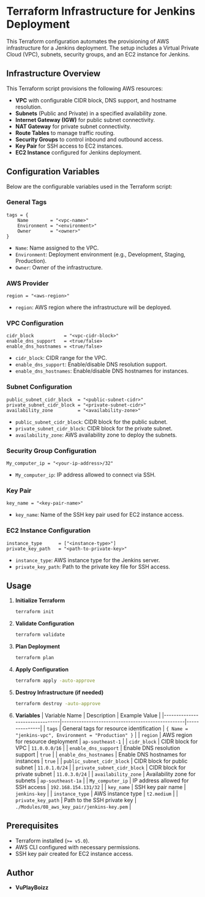 # Terraform Infrastructure for Jenkins Deployment

This Terraform configuration automates the provisioning of AWS infrastructure for a Jenkins deployment. The setup includes a Virtual Private Cloud (VPC), subnets, security groups, and an EC2 instance for Jenkins.

## **Infrastructure Overview**

This Terraform script provisions the following AWS resources:

- **VPC** with configurable CIDR block, DNS support, and hostname resolution.
- **Subnets** (Public and Private) in a specified availability zone.
- **Internet Gateway (IGW)** for public subnet connectivity.
- **NAT Gateway** for private subnet connectivity.
- **Route Tables** to manage traffic routing.
- **Security Groups** to control inbound and outbound access.
- **Key Pair** for SSH access to EC2 instances.
- **EC2 Instance** configured for Jenkins deployment.

## **Configuration Variables**

Below are the configurable variables used in the Terraform script:

### **General Tags**

```hcl
tags = {
    Name        = "<vpc-name>"
    Environment = "<environment>"
    Owner       = "<owner>"
}
```

- `Name`: Name assigned to the VPC.
- `Environment`: Deployment environment (e.g., Development, Staging, Production).
- `Owner`: Owner of the infrastructure.

### **AWS Provider**

```hcl
region = "<aws-region>"
```

- `region`: AWS region where the infrastructure will be deployed.

### **VPC Configuration**

```hcl
cidr_block           = "<vpc-cidr-block>"
enable_dns_support   = <true/false>
enable_dns_hostnames = <true/false>
```

- `cidr_block`: CIDR range for the VPC.
- `enable_dns_support`: Enable/disable DNS resolution support.
- `enable_dns_hostnames`: Enable/disable DNS hostnames for instances.

### **Subnet Configuration**

```hcl
public_subnet_cidr_block  = "<public-subnet-cidr>"
private_subnet_cidr_block = "<private-subnet-cidr>"
availability_zone         = "<availability-zone>"
```

- `public_subnet_cidr_block`: CIDR block for the public subnet.
- `private_subnet_cidr_block`: CIDR block for the private subnet.
- `availability_zone`: AWS availability zone to deploy the subnets.

### **Security Group Configuration**

```hcl
My_computer_ip = "<your-ip-address>/32"
```

- `My_computer_ip`: IP address allowed to connect via SSH.

### **Key Pair**

```hcl
key_name = "<key-pair-name>"
```

- `key_name`: Name of the SSH key pair used for EC2 instance access.

### **EC2 Instance Configuration**

```hcl
instance_type      = ["<instance-type>"]
private_key_path   = "<path-to-private-key>"
```

- `instance_type`: AWS instance type for the Jenkins server.
- `private_key_path`: Path to the private key file for SSH access.

## **Usage**

1. **Initialize Terraform**
   ```bash
   terraform init
   ```
2. **Validate Configuration**
   ```bash
   terraform validate
   ```
3. **Plan Deployment**
   ```bash
   terraform plan
   ```
4. **Apply Configuration**
   ```bash
   terraform apply -auto-approve
   ```
5. **Destroy Infrastructure (if needed)**
   ```bash
   terraform destroy -auto-approve
   ```
6. **Variables**
| Variable Name                 | Description                                      | Example Value |
|--------------------------------|--------------------------------------------------|---------------|
| `tags`                         | General tags for resource identification        | `{ Name = "jenkins-vpc", Environment = "Production" }` |
| `region`                       | AWS region for resource deployment              | `ap-southeast-1` |
| `cidr_block`                   | CIDR block for VPC                              | `11.0.0.0/16` |
| `enable_dns_support`           | Enable DNS resolution support                   | `true` |
| `enable_dns_hostnames`         | Enable DNS hostnames for instances              | `true` |
| `public_subnet_cidr_block`     | CIDR block for public subnet                    | `11.0.1.0/24` |
| `private_subnet_cidr_block`    | CIDR block for private subnet                   | `11.0.3.0/24` |
| `availability_zone`            | Availability zone for subnets                   | `ap-southeast-1a` |
| `My_computer_ip`               | IP address allowed for SSH access               | `192.168.154.131/32` |
| `key_name`                     | SSH key pair name                               | `jenkins-key` |
| `instance_type`                | AWS instance type                               | `t2.medium` |
| `private_key_path`             | Path to the SSH private key                     | `./Modules/08_aws_key_pair/jenkins-key.pem` |

## **Prerequisites**

- Terraform installed (`>= v5.0`).
- AWS CLI configured with necessary permissions.
- SSH key pair created for EC2 instance access.

## **Author**

- **VuPlayBoizz**

